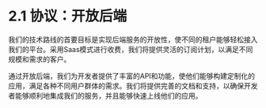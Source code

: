 # 2.1 协议：开放后端

我们的技术路线的首要目标是实现后端服务的开放性，使不同的租户能够轻松接入我们的平台。采用Saas模式进行收费，我们将提供灵活的订阅计划，以满足不同规模和需求的客户。

通过开放后端，我们为开发者提供了丰富的API和功能，使他们能够构建定制化的应用，满足各种不同用户群体的需求。我们将提供完善的文档和支持，以确保开发者能够顺利地集成我们的服务，并且能够快速上线他们的应用。

